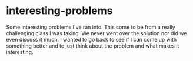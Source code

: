 # interesting-problems

Some interesting problems I've ran into. This come to be from a really challenging class I was taking. We never went over the solution nor did we even discuss it much. I wanted to go back to see if I can come up with something better and to just think about the problem and what makes it interesting.
